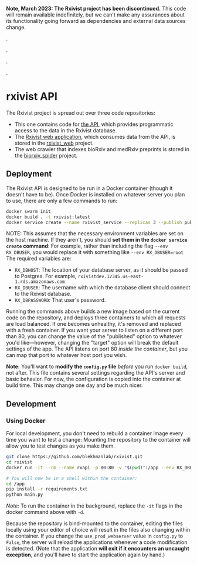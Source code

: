 **Note, March 2023: The Rxivist project has been discontinued.** This code will remain available indefinitely, but we can't make any assurances about its functionality going forward as dependencies and external data sources change.

.

.

.

.

# rxivist API

The Rxivist project is spread out over three code repositories:

* This one contains code for [the API](https://rxivist.org/docs), which provides programmatic access to the data in the Rxivist database.
* The [Rxivist web application](https://rxivist.org), which consumes data from the API, is stored in the [rxivist_web](https://github.com/blekhmanlab/rxivist_web) project.
* The web crawler that indexes bioRxiv and medRxiv preprints is stored in the [biorxiv_spider](https://github.com/blekhmanlab/biorxiv_spider) project.

## Deployment
The Rxivist API is designed to be run in a Docker container (though it doesn't have to be). Once Docker is installed on whatever server you plan to use, there are only a few commands to run:

```sh
docker swarm init
docker build . -t rxivist:latest
docker service create --name rxivist_service --replicas 3 --publish published=80,target=80 --env RX_DBUSER --env RX_DBPASSWORD --env RX_DBHOST rxivist:latest
```

NOTE: This assumes that the necessary environment variables are set on the host machine. If they aren't, you should **set them in the `docker service create` command**: For example, rather than including the flag `--env RX_DBUSER`, you would replace it with something like `--env RX_DBUSER=root` The required variables are:

* `RX_DBHOST`: The location of your database server, as it should be passed to Postgres. For example, `rxivistdev.12345.us-east-1.rds.amazonaws.com`
* `RX_DBUSER`: The username with which the database client should connect to the Rxivist database.
* `RX_DBPASSWORD`: That user's password.

Running the commands above builds a new image based on the current code on the repository, and deploys three containers to which all requests are load balanced. If one becomes unhealthy, it's removed and replaced with a fresh container. If you want your server to listen on a different port than 80, you can change the value of the "published" option to whatever you'd like—however, changing the "target" option will break the default settings of the app. The API listens on port 80 *inside the container*, but you can map that port to whatever host port you wish.

**Note:** You'll want to **modify the `config.py` file** *before* you run `docker build`, not after. This file contains several settings regarding the API's server and basic behavior. For now, the configuration is copied into the container at build time. This may change one day and be much nicer.

## Development

### Using Docker

For local development, you don't need to rebuild a container image every time you want to test a change: Mounting the repository to the container will allow you to test changes as you make them.

```sh
git clone https://github.com/blekhmanlab/rxivist.git
cd rxivist
docker run -it --rm --name rxapi -p 80:80 -v "$(pwd)":/app --env RX_DBUSER --env RX_DBPASSWORD --env RX_DBHOST python:3 bash

# You will now be in a shell within the container:
cd /app
pip install -r requirements.txt
python main.py
```

*Note:* To run the container in the background, replace the `-it` flags in the docker command above with `-d`.

Because the repository is bind-mounted to the container, editing the files locally using your editor of choice will result in the files also changing within the container. If you change the `use_prod_webserver` value in `config.py` to `False`, the server will reload the applications whenever a code modification is detected. (Note that the application **will exit if it encounters an uncaught exception**, and you'll have to start the application again by hand.)
